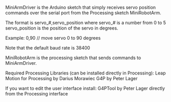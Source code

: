 MiniArmDriver is the Arduino sketch that simply receives servo position commands over the serial port from the Processing sketch MiniRobotArm.

The format is servo_#,servo_position
where servo_# is a number from 0 to 5
servo_position is the position of the servo in degrees.

Example:
0,90  // move servo 0 to 90 degrees

Note that the default baud rate is 38400

MiniRobotArm is the processing sketch that sends commands to MiniArmDriver.

Required Processing Libraries (can be installed directly in Processing):
Leap Motion for Processing by Darius Morawiec
G4P by Peter Lager

If you want to edit the user interface install:
G4PTool by Peter Lager directly from the Processing interface

